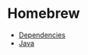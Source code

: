 # Homebrew

- [Dependencies](https://blog.jpalardy.com/posts/untangling-your-homebrew-dependencies/)
- [Java](https://formulae.brew.sh/cask/temurin)

